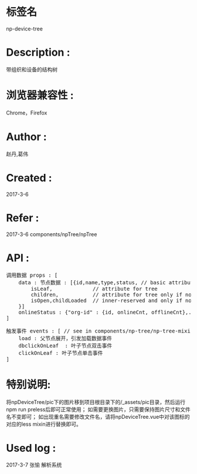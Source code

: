 # 标签名
np-device-tree

# Description :
带组织和设备的结构树

# 浏览器兼容性 :
Chrome，Firefox 

# Author :
赵丹,葛伟

# Created :
2017-3-6

# Refer :
2017-3-6 components/npTree/npTree

# API :

<pre>
调用数据 props : [
	data : 节点数据 : [{id,name,type,status, // basic attribute for node;
		isLeaf, 			// attribute for tree 
		children,    		// attribute for tree only if not isLeaf
		isOpen,childLoaded  // inner-reserved and only if not isLeaf
	}]
	onlineStatus : {"org-id" : {id, onlineCnt, offlineCnt},...}
]

触发事件 events : [ // see in components/np-tree/np-tree-mixin.js
	load : 父节点展开，引发加载数据事件
	dbclickOnLeaf  : 叶子节点双击事件
	clickOnLeaf : 叶子节点单击事件	
]
</pre>

# 特别说明:

将npDeviceTree/pic下的图片移到项目根目录下的/_assets/pic目录，然后运行npm run preless后即可正常使用；
如需要更换图片，只需要保持图片尺寸和文件名不变即可；
如出现重名需要修改文件名，请将npDeviceTree.vue中对该图标的对应的less mixin进行替换即可。

# Used log : 
2017-3-7 张愉 解析系统

